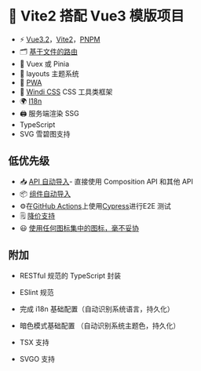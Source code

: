 # 🐚 Vite2 搭配 Vue3 模版项目
-   ⚡️ [Vue3.2](https://github.com/vuejs/vue-next)，[Vite2](https://github.com/vitejs/vite)，[PNPM](https://pnpm.js.org/)
-   🗂 [基于文件的路由](https://github.com/antfu/vitesse/blob/main/src/pages)
-   🍍 Vuex 或 Pinia
-   📑 layouts 主题系统
-   📲 [PWA](https://github.com/antfu/vite-plugin-pwa)
-   🎨 [Windi CSS](https://github.com/windicss/windicss) CSS 工具类框架
-   🌍 [I18n](https://github.com/antfu/vitesse/blob/main/locales)
-   🖨 服务端渲染 SSG
-   TypeScript
-   SVG 雪碧图支持

## 低优先级

- 📥 [API 自动导入](https://github.com/antfu/unplugin-auto-import)- 直接使用 Composition API 和其他 API
- 📦 [组件自动导入](https://github.com/antfu/vitesse/blob/main/src/components)
- ⚙️在[GitHub Actions](https://github.com/features/actions)上使用[Cypress](https://cypress.io/)进行E2E 测试[](https://github.com/features/actions)
- 🗒 [降价支持](https://github.com/antfu/vite-plugin-md)
- 😃 [使用任何图标集中的图标，毫不妥协](https://github.com/antfu/unplugin-icons)



## 附加

- RESTful 规范的 TypeScript 封装

- ESlint 规范
- 完成 i18n 基础配置（自动识别系统语言，持久化）
- 暗色模式基础配置 （自动识别系统主题色，持久化）
- TSX 支持
- SVGO 支持

